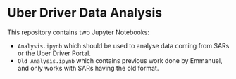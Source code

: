 # Uber Driver Data Analysis

This repository contains two Jupyter Notebooks:
- `Analysis.ipynb` which should be used to analyse data coming from SARs or the Uber Driver Portal.
- `Old Analysis.ipynb` which contains previous work done by Emmanuel, and only works with SARs having the old format.
